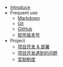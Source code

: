 * [Introduce](/home/ "Introduce")
* Frequent use
  * [<i class="icon octicon-file markdown-icon"></i> Markdown](/home/markdown.md "Markdown")
  * [<i class="icon octicon-file git-icon"></i> Git](/home/git.md "Git")
  * [<i class="fa fa-github fa-lg"></i> GitHub](/home/github.md "GitHub")
  * [<i class="fa fa-level-up fa-lg"></i> 软件版本号](/home/语义版本号.md "语义版本号")
* Project
  * [项目开发 & 部署](/home/DEVELOP.md "项目开发 & 部署")
  * [项目开发遇到的问题](/home/项目开发中遇到的问题.md "项目开发遇到的问题")
  * [奖励制度](/home/奖励制度.md "奖励制度")
